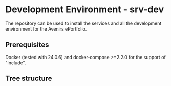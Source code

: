 # Development Environment - srv-dev
The repository can be used to install the services and all the development environment for the Avenirs ePortfolio.

## Prerequisites
Docker (tested with 24.0.6) and docker-compose >=2.2.0 for the support of "include".

## Tree structure
